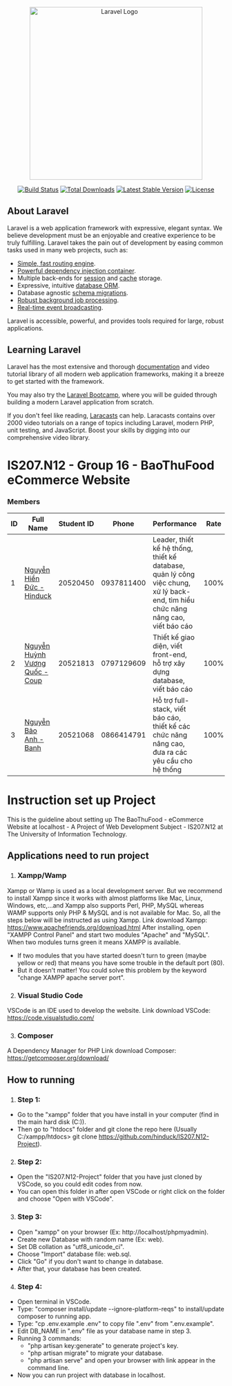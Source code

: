 <p align="center"><a href="https://laravel.com" target="_blank"><img src="https://raw.githubusercontent.com/laravel/art/master/logo-lockup/5%20SVG/2%20CMYK/1%20Full%20Color/laravel-logolockup-cmyk-red.svg" width="400" alt="Laravel Logo"></a></p>

<p align="center">
<a href="https://travis-ci.org/laravel/framework"><img src="https://travis-ci.org/laravel/framework.svg" alt="Build Status"></a>
<a href="https://packagist.org/packages/laravel/framework"><img src="https://img.shields.io/packagist/dt/laravel/framework" alt="Total Downloads"></a>
<a href="https://packagist.org/packages/laravel/framework"><img src="https://img.shields.io/packagist/v/laravel/framework" alt="Latest Stable Version"></a>
<a href="https://packagist.org/packages/laravel/framework"><img src="https://img.shields.io/packagist/l/laravel/framework" alt="License"></a>
</p>

## About Laravel

Laravel is a web application framework with expressive, elegant syntax. We believe development must be an enjoyable and creative experience to be truly fulfilling. Laravel takes the pain out of development by easing common tasks used in many web projects, such as:

- [Simple, fast routing engine](https://laravel.com/docs/routing).
- [Powerful dependency injection container](https://laravel.com/docs/container).
- Multiple back-ends for [session](https://laravel.com/docs/session) and [cache](https://laravel.com/docs/cache) storage.
- Expressive, intuitive [database ORM](https://laravel.com/docs/eloquent).
- Database agnostic [schema migrations](https://laravel.com/docs/migrations).
- [Robust background job processing](https://laravel.com/docs/queues).
- [Real-time event broadcasting](https://laravel.com/docs/broadcasting).

Laravel is accessible, powerful, and provides tools required for large, robust applications.

## Learning Laravel

Laravel has the most extensive and thorough [documentation](https://laravel.com/docs) and video tutorial library of all modern web application frameworks, making it a breeze to get started with the framework.

You may also try the [Laravel Bootcamp](https://bootcamp.laravel.com), where you will be guided through building a modern Laravel application from scratch.

If you don't feel like reading, [Laracasts](https://laracasts.com) can help. Laracasts contains over 2000 video tutorials on a range of topics including Laravel, modern PHP, unit testing, and JavaScript. Boost your skills by digging into our comprehensive video library.

# IS207.N12 - Group 16 - BaoThuFood eCommerce Website
### Members
| ID   | Full Name                        | Student ID     | Phone        | Performance  | Rate |
| --- |----------------------------|----------|------------|-----------|----------|
| 1 | [Nguyễn Hiền Đức - Hinduck](https://www.facebook.com/hinduck.0611) | 20520450 | 0937811400 | Leader, thiết kế hệ thống, thiết kế database, quản lý công việc chung, xử lý back-end, tìm hiểu chức năng nâng cao, viết báo cáo | 100% |
| 2 | [Nguyễn Huỳnh Vương Quốc - Coup](https://www.facebook.com/43quocnguyen) | 20521813 | 0797129609 | Thiết kế giao diện, viết front-end, hỗ trợ xây dựng database, viết báo cáo | 100% |
| 3 | [Nguyễn Bảo Anh - Banh](https://www.facebook.com/banh.2992) | 20521068 | 0866414791 | Hỗ trợ full-stack, viết báo cáo, thiết kế các chức năng nâng cao, đưa ra các yêu cầu cho hệ thống | 100% |


# Instruction set up Project
This is the guideline about setting up The BaoThuFood - eCommerce Website at localhost - A Project of Web Development Subject - IS207.N12 at The University of Information Technology.

## Applications need to run project

1. ### Xampp/Wamp
Xampp or Wamp is used as a local development server. But we recommend to install Xampp since it works with almost platforms like Mac, Linux, Windows, etc,...and Xampp also supports Perl, PHP, MySQL whereas WAMP supports only PHP & MySQL and is not available for Mac.
So, all the steps below will be instructed as using Xampp.
Link download Xampp: https://www.apachefriends.org/download.html
After installing, open "XAMPP Control Panel" and start two modules "Apache" and "MySQL". When two modules turns green it means XAMPP is available.
* If two modules that you have started doesn't turn to green (maybe yellow or red) that means you have some trouble in the default port (80).
* But it doesn't matter! You could solve this problem by the keyword "change XAMPP apache server port".

2. ### Visual Studio Code
VSCode is an IDE used to develop the website.
Link download VSCode: https://code.visualstudio.com/

3. ### Composer
A Dependency Manager for PHP
Link download Composer: https://getcomposer.org/download/

## How to running
1. ### Step 1:
* Go to the "xampp" folder that you have install in your computer (find in the main hard disk (C:)).
* Then go to "htdocs" folder and git clone the repo here (Usually C:/xampp/htdocs> git clone https://github.com/hinduck/IS207.N12-Project).

2. ### Step 2:
* Open the "IS207.N12-Project" folder that you have just cloned by VSCode, so you could edit codes from now.
* You can open this folder in after open VSCode or right click on the folder and choose "Open with VSCode".

3. ### Step 3:
* Open "xampp" on your browser (Ex: http://localhost/phpmyadmin).
* Create new Database with random name (Ex: web).
* Set DB collation as "utf8_unicode_ci".
* Choose "Import" database file: web.sql.
* Click "Go" if you don't want to change in database.
* After that, your database has been created.

4. ### Step 4:
* Open terminal in VSCode.
* Type: "composer install/update --ignore-platform-reqs" to install/update composer to running app.
* Type: "cp .env.example .env" to copy file ".env" from ".env.example".
* Edit DB_NAME in ".env" file as your database name in step 3.
* Running 3 commands:
    - "php artisan key:generate" to generate project's key.
    - "php artisan migrate" to migrate your database.
    - "php artisan serve" and open your browser with link appear in the command line.
* Now you can run project with database in localhost.
